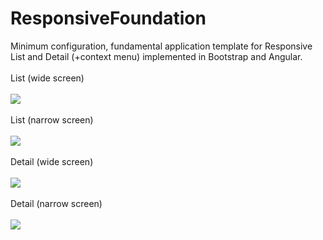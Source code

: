# ResponsiveFoundation
Minimum configuration, fundamental application template for Responsive List and Detail (+context menu) implemented in Bootstrap and Angular. 
<br><br>
List (wide screen)
<br><br>
<img src="http://www.pontix.com/GIT/responsiveListExpanded.png">
<br><br>
List (narrow screen)
<br><br>
<img src="http://www.pontix.com/GIT/responsiveListNarrow.png">
<br><br>
Detail (wide screen)
<br><br>
<img src="http://www.pontix.com/GIT/responsiveDetailWide.png">
<br><br>
Detail (narrow screen)
<br><br>
<img src="http://www.pontix.com/GIT/responsiveDetailNarrow.png">
